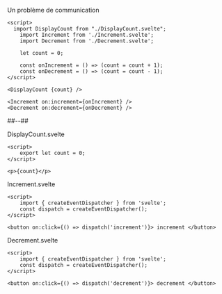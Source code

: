 <!-- .slide: class="with-code-bg-dark two-column" -->

<p>Un problème de communication</p>

```svelte
<script>
  import DisplayCount from "./DisplayCount.svelte";
	import Increment from './Increment.svelte';
	import Decrement from './Decrement.svelte';

	let count = 0;

	const onIncrement = () => (count = count + 1);
	const onDecrement = () => (count = count - 1);
</script>

<DisplayCount {count} />

<Increment on:increment={onIncrement} />
<Decrement on:decrement={onDecrement} />
```

##--##

<p>DisplayCount.svelte</p>

```svelte
<script>
	export let count = 0;
</script>

<p>{count}</p>
```

<p>Increment.svelte</p>

```svelte
<script>
	import { createEventDispatcher } from 'svelte';
	const dispatch = createEventDispatcher();
</script>

<button on:click={() => dispatch('increment')}> increment </button>
```

<p>Decrement.svelte</p>

```svelte
<script>
	import { createEventDispatcher } from 'svelte';
	const dispatch = createEventDispatcher();
</script>

<button on:click={() => dispatch('decrement')}> decrement </button>
```

